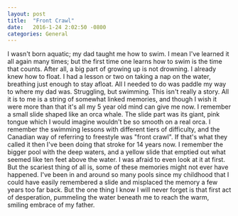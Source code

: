 ```yaml
---
layout: post
title:  "Front Crawl"
date:   2016-1-24 2:02:50 -0800
categories: General
---
```

I wasn't born aquatic; my dad taught me how to swim. I mean I've learned it all again many times; but the first time one learns how to swim is the time that counts. After all, a big part of growing up is not drowning. I already knew how to float. I had a lesson or two on taking a nap on the water, breathing just enough to stay afloat. All I needed to do was paddle my way to where my dad was. Struggling, but swimming. This isn't really a story. All it is to me is a string of somewhat linked memories, and though I wish it were more than that it's all my 5 year old mind can give me now. I remember a small slide shaped like an orca whale. The slide part was its giant, pink tongue which I would imagine wouldn't be so smooth on a real orca. I remember the swimming lessons with different tiers of difficulty, and the Canadian way of referring to freestyle was "front crawl". If that's what they called it then I've been doing that stroke for 14 years now. I remember the bigger pool with the deep waters, and a yellow slide that emptied out what seemed like ten feet above the water. I was afraid to even look at it at first. But the scariest thing of all is, some of these memories might not ever have happened. I've been in and around so many pools since my childhood that I could have easily remembered a slide and misplaced the memory a few years too far back. But the one thing I know I will never forget is that first act of desperation, pummeling the water beneath me to reach the warm, smiling embrace of my father. 